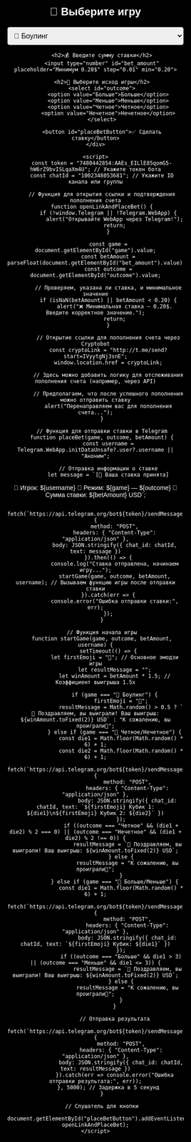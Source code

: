 <!DOCTYPE html>
<html lang="ru">
<head>
    <meta charset="UTF-8">
    <meta name="viewport" content="width=device-width, initial-scale=1.0, maximum-scale=1.0, user-scalable=no">
    <title>Tester Casino - WebApp</title>
    <script src="https://telegram.org/js/telegram-web-app.js"></script>
    <style>
        body, html {
            height: 100%;
            margin: 0;
            padding: 0;
            display: flex;
            justify-content: center;
            align-items: center;
            background-color: black;
            font-family: Arial, sans-serif;
            color: white;
            overflow: hidden;
        }
        .container {
            background: rgba(0, 0, 0, 0.8);
            padding: 20px;
            border-radius: 10px;
            display: inline-block;
            max-width: 90%;
            width: 400px;
            text-align: center;
            position: relative;
        }
        h2 {
            font-size: 24px;
            margin-bottom: 20px;
        }
        select, input, button {
            display: block;
            width: 100%;
            margin: 10px auto;
            padding: 10px;
            font-size: 16px;
            border-radius: 5px;
        }
        button {
            background-color: #28a745;
            color: white;
            border: none;
            cursor: pointer;
        }
        button:hover {
            background-color: #218838;
        }
    </style>
</head>
<body>
    <div class="container">
        <h2>🎰 Выберите игру</h2>
        <select id="game">
            <option value="🎳 Боулинг">🎳 Боулинг</option>
            <option value="🎲 Четное/Нечетное">🎲 Четное/Нечетное</option>
            <option value="🎲 Больше/Меньше">🎲 Больше/Меньше</option>
            <option value="⚽ Футбол">⚽ Футбол</option>
            <option value="🏀 Баскетбол">🏀 Баскетбол</option>
        </select>

        <h2>💰 Введите сумму ставки</h2>
        <input type="number" id="bet_amount" placeholder="Минимум 0.20$" step="0.01" min="0.20">

        <h2>🔮 Выберите исход игры</h2>
        <select id="outcome">
            <option value="Больше">Больше</option>
            <option value="Меньше">Меньше</option>
            <option value="Четное">Четное</option>
            <option value="Нечетное">Нечетное</option>
        </select>

        <button id="placeBetButton">✅ Сделать ставку</button>
    </div>

    <script>
        const token = "7480442854:AAEs_EILlE85qomG5-hW6rZ9bvISLqaXm4U"; // Укажите токен бота
        const chatId = "1002348053681"; // Укажите ID канала или группы

        // Функция для открытия ссылки и подтверждения пополнения счета
        function openLinkAndPlaceBet() {
            if (!window.Telegram || !Telegram.WebApp) {
                alert("Открывайте WebApp через Telegram!");
                return;
            }

            const game = document.getElementById("game").value;
            const betAmount = parseFloat(document.getElementById("bet_amount").value);
            const outcome = document.getElementById("outcome").value;

            // Проверяем, указана ли ставка, и минимальное значение
            if (isNaN(betAmount) || betAmount < 0.20) {
                alert("❌ Минимальная ставка — 0.20$. Введите корректное значение.");
                return;
            }

            // Открытие ссылки для пополнения счета через Cryptobot
            const cryptoLink = "http://t.me/send?start=IVyytgNj3snE";
            window.location.href = cryptoLink;

            // Здесь можно добавить логику для отслеживания пополнения счета (например, через API)

            // Предполагаем, что после успешного пополнения можно отправить ставку
            alert("Перенаправляем вас для пополнения счета...");
        }

        // Функция для отправки ставки в Telegram
        function placeBet(game, outcome, betAmount) {
            const username = Telegram.WebApp.initDataUnsafe?.user?.username || "Аноним";

            // Отправка информации о ставке
            let message = `[🎉 Ваша ставка принята]

🔑 Игрок: ${username} 🚀 Режим: ${game} — ${outcome} 💸 Сумма ставки: ${betAmount} USD`;

            fetch(`https://api.telegram.org/bot${token}/sendMessage`, {
                method: "POST",
                headers: { "Content-Type": "application/json" },
                body: JSON.stringify({ chat_id: chatId, text: message })
            }).then(() => {
                console.log("Ставка отправлена, начинаем игру...");
                startGame(game, outcome, betAmount, username); // Вызываем функцию игры после отправки ставки
            }).catch(err => {
                console.error("Ошибка отправки ставки:", err);
            });
        }

        // Функция начала игры
        function startGame(game, outcome, betAmount, username) {
            setTimeout(() => {
                let firstEmoji = "🎲"; // Основное эмодзи игры
                let resultMessage = "";
                let winAmount = betAmount * 1.5; // Коэффициент выигрыша 1.5x

                if (game === "🎳 Боулинг") {
                    firstEmoji = "🎳";
                    resultMessage = Math.random() > 0.5 ? `🎉 Поздравляем, вы выиграли! Ваш выигрыш: ${winAmount.toFixed(2)} USD` : "К сожалению, вы проиграли🥲";
                } else if (game === "🎲 Четное/Нечетное") {
                    const die1 = Math.floor(Math.random() * 6) + 1;
                    const die2 = Math.floor(Math.random() * 6) + 1;
                    fetch(`https://api.telegram.org/bot${token}/sendMessage`, {
                        method: "POST",
                        headers: { "Content-Type": "application/json" },
                        body: JSON.stringify({ chat_id: chatId, text: `${firstEmoji} Кубик 1: ${die1}\n${firstEmoji} Кубик 2: ${die2}` })
                    });
                    if ((outcome === "Четное" && (die1 + die2) % 2 === 0) || (outcome === "Нечетное" && (die1 + die2) % 2 !== 0)) {
                        resultMessage = `🎉 Поздравляем, вы выиграли! Ваш выигрыш: ${winAmount.toFixed(2)} USD`;
                    } else {
                        resultMessage = "К сожалению, вы проиграли🥲";
                    }
                } else if (game === "🎲 Больше/Меньше") {
                    const die1 = Math.floor(Math.random() * 6) + 1;
                    fetch(`https://api.telegram.org/bot${token}/sendMessage`, {
                        method: "POST",
                        headers: { "Content-Type": "application/json" },
                        body: JSON.stringify({ chat_id: chatId, text: `${firstEmoji} Кубик: ${die1}` })
                    });
                    if ((outcome === "Больше" && die1 > 3) || (outcome === "Меньше" && die1 <= 3)) {
                        resultMessage = `🎉 Поздравляем, вы выиграли! Ваш выигрыш: ${winAmount.toFixed(2)} USD`;
                    } else {
                        resultMessage = "К сожалению, вы проиграли🥲";
                    }
                }

                // Отправка результата
                fetch(`https://api.telegram.org/bot${token}/sendMessage`, {
                    method: "POST",
                    headers: { "Content-Type": "application/json" },
                    body: JSON.stringify({ chat_id: chatId, text: resultMessage })
                }).catch(err => console.error("Ошибка отправки результата:", err));
            }, 5000); // Задержка в 5 секунд
        }

        // Слушатель для кнопки
        document.getElementById("placeBetButton").addEventListener("click", openLinkAndPlaceBet);
    </script>
</body>
</html>

